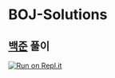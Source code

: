 # BOJ-Solutions

## [백준](https://acmicpc.net) 풀이


[![Run on Repl.it](https://repl.it/badge/github/coder38611/BOJ-Solutions)](https://repl.it/github/coder38611/BOJ-Solutions)